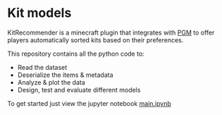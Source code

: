 # Kit models

KitRecommender is a minecraft plugin that integrates with [PGM](https://github.com/PGMDev/PGM) to offer players
automatically sorted kits based on their preferences.

This repository contains all the python code to:
 - Read the dataset
 - Deserialize the items & metadata
 - Analyze & plot the data
 - Design, test and evaluate different models

To get started just view the jupyter notebook [main.ipynb](main.ipynb)